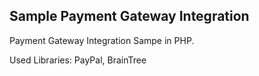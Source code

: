 ## Sample Payment Gateway Integration

Payment Gateway Integration Sampe in PHP.

Used Libraries: PayPal, BrainTree
